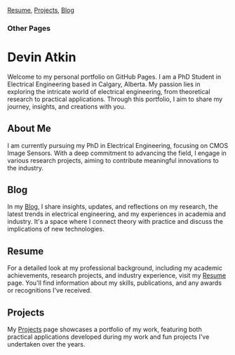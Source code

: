 [Resume](resume_page.md), [Projects](projects.md), [Blog](blog.md)
### Other Pages

# Devin Atkin

Welcome to my personal portfolio on GitHub Pages. I am a PhD Student in Electrical Engineering based in Calgary, Alberta. My passion lies in exploring the intricate world of electrical engineering, from theoretical research to practical applications. Through this portfolio, I aim to share my journey, insights, and creations with you.

## About Me

I am currently pursuing my PhD in Electrical Engineering, focusing on CMOS Image Sensors. With a deep commitment to advancing the field, I engage in various research projects, aiming to contribute meaningful innovations to the industry.

## Blog

In my [Blog](/blog), I share insights, updates, and reflections on my research, the latest trends in electrical engineering, and my experiences in academia and industry. It's a space where I connect theory with practice and discuss the implications of new technologies.

## Resume

For a detailed look at my professional background, including my academic achievements, research projects, and industry experience, visit my [Resume](/resume) page. You'll find information about my skills, publications, and any awards or recognitions I've received.

## Projects

My [Projects](/projects) page showcases a portfolio of my work, featuring both practical applications developed during my work and fun projects I've undertaken over the years.

